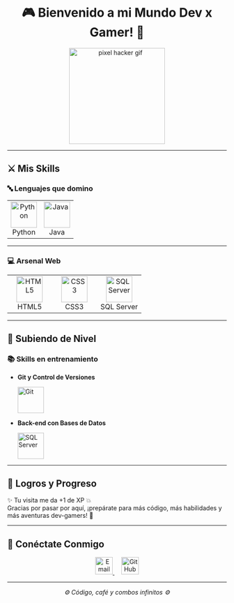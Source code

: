 

<h1 align="center">🎮 Bienvenido a mi Mundo Dev x Gamer! 👾</h1>

<p align="center">
  <img src="https://i.gifer.com/origin/8b/8b5d50762b5c34f0d4c8ed5f8c9efbba_w200.gif" width="220" alt="pixel hacker gif">
</p>

---

## ⚔️ Mis Skills

### 🔤 Lenguajes que domino

<table>
  <tr>
    <td align="center" width="50%">
      <img height="60px" src="https://www.vectorlogo.zone/logos/python/python-ar21.svg" alt="Python">
      <br/>Python
    </td>
    <td align="center" width="50%">
      <img height="60px" src="https://www.vectorlogo.zone/logos/java/java-ar21.svg" alt="Java">
      <br/>Java
    </td>
  </tr>
</table>

---

### 💻 Arsenal Web

<table>
  <tr>
    <td align="center" width="33%">
      <img height="60px" src="https://www.vectorlogo.zone/logos/w3_html5/w3_html5-ar21.svg" alt="HTML5">
      <br/>HTML5
    </td>
    <td align="center" width="33%">
      <img height="60px" src="https://1000logos.net/wp-content/uploads/2020/09/CSS-Logo.png" alt="CSS3">
      <br/>CSS3
    </td>
    <td align="center" width="33%">
      <img height="60px" src="https://www.svgrepo.com/show/303229/microsoft-sql-server-logo.svg" alt="SQL Server">
      <br/>SQL Server
    </td>
  </tr>
</table>

---

## 🧠 Subiendo de Nivel

### 📚 Skills en entrenamiento

- **Git y Control de Versiones**
  
  <img height="60px" src="https://www.vectorlogo.zone/logos/git-scm/git-scm-ar21.svg" alt="Git"/>

- **Back-end con Bases de Datos**

  <img height="60px" src="https://www.svgrepo.com/show/303229/microsoft-sql-server-logo.svg" alt="SQL Server"/>

---

## 🎯 Logros y Progreso

✨ Tu visita me da +1 de XP 💥  
Gracias por pasar por aquí, ¡prepárate para más código, más habilidades y más aventuras dev-gamers! 🚀

---

## 📡 Conéctate Conmigo

<p align="center">
  <a href="mailto:mateo2811123@gmail.com" target="_blank">
    <img src="https://img.icons8.com/color/48/000000/gmail--v1.png" alt="Email" title="Email" width="40"/>
  </a>
  &nbsp;&nbsp;&nbsp;
  <a href="https://github.com/Aklan32" target="_blank">
    <img src="https://img.icons8.com/ios-glyphs/60/ffffff/github.png" alt="GitHub" title="GitHub" width="40"/>
  </a>
</p>

---

<p align="center"><i>⚙️ Código, café y combos infinitos ⚙️</i></p>

<!-- Last Edited: 09/06/2025 -->
